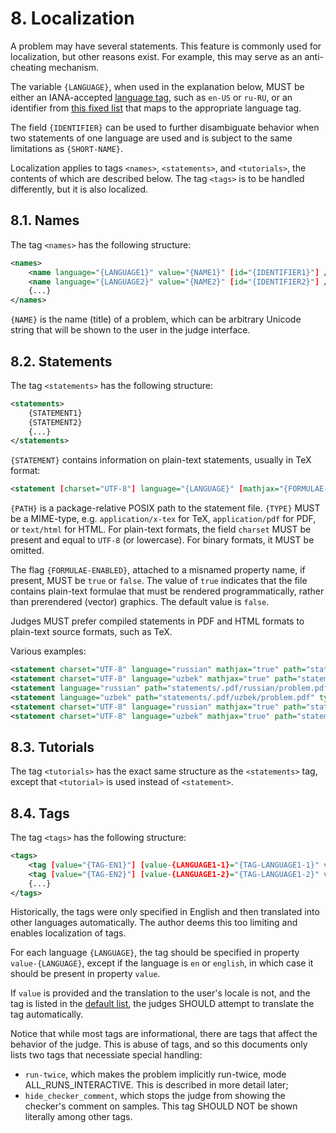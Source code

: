 # 8. Localization

A problem may have several statements. This feature is commonly used for localization, but other reasons exist. For example, this may serve as an anti-cheating mechanism.

The variable `{LANGUAGE}`, when used in the explanation below, MUST be either an IANA-accepted [language tag](https://www.w3.org/International/articles/language-tags/), such as `en-US` or `ru-RU`, or an identifier from [this fixed list](languages.txt) that maps to the appropriate language tag.

The field `{IDENTIFIER}` can be used to further disambiguate behavior when two statements of one language are used and is subject to the same limitations as `{SHORT-NAME}`.

Localization applies to tags `<names>`, `<statements>`, and `<tutorials>`, the contents of which are described below. The tag `<tags>` is to be handled differently, but it is also localized.


## 8.1. Names

The tag `<names>` has the following structure:

```xml
<names>
    <name language="{LANGUAGE1}" value="{NAME1}" [id="{IDENTIFIER1}"] />
    <name language="{LANGUAGE2}" value="{NAME2}" [id="{IDENTIFIER2}"] />
    {...}
</names>
```

`{NAME}` is the name (title) of a problem, which can be arbitrary Unicode string that will be shown to the user in the judge interface.


## 8.2. Statements

The tag `<statements>` has the following structure:

```xml
<statements>
    {STATEMENT1}
    {STATEMENT2}
    {...}
</statements>
```

`{STATEMENT}` contains information on plain-text statements, usually in TeX format:

```xml
<statement [charset="UTF-8"] language="{LANGUAGE}" [mathjax="{FORMULAE-ENABLED}"] path="{PATH}" type="{TYPE}" [id="{IDENTIFIER}"] {...} />
```

`{PATH}` is a package-relative POSIX path to the statement file. `{TYPE}` MUST be a MIME-type, e.g. `application/x-tex` for TeX, `application/pdf` for PDF, or `text/html` for HTML. For plain-text formats, the field `charset` MUST be present and equal to `UTF-8` (or lowercase). For binary formats, it MUST be omitted.

The flag `{FORMULAE-ENABLED}`, attached to a misnamed property name, if present, MUST be `true` or `false`. The value of `true` indicates that the file contains plain-text formulae that must be rendered programmatically, rather than prerendered (vector) graphics. The default value is `false`.

Judges MUST prefer compiled statements in PDF and HTML formats to plain-text source formats, such as TeX.

Various examples:

```xml
<statement charset="UTF-8" language="russian" mathjax="true" path="statements/russian/problem.tex" type="application/x-tex" />
<statement charset="UTF-8" language="uzbek" mathjax="true" path="statements/uzbek/problem.tex" type="application/x-tex" />
<statement language="russian" path="statements/.pdf/russian/problem.pdf" type="application/pdf" />
<statement language="uzbek" path="statements/.pdf/uzbek/problem.pdf" type="application/pdf" />
<statement charset="UTF-8" language="russian" mathjax="true" path="statements/.html/russian/problem.html" type="text/html" />
<statement charset="UTF-8" language="uzbek" mathjax="true" path="statements/.html/uzbek/problem.html" type="text/html" />
```


## 8.3. Tutorials

The tag `<tutorials>` has the exact same structure as the `<statements>` tag, except that `<tutorial>` is used instead of `<statement>`.


## 8.4. Tags

The tag `<tags>` has the following structure:

```xml
<tags>
    <tag [value="{TAG-EN1}"] [value-{LANGUAGE1-1}="{TAG-LANGUAGE1-1}" value-{LANGUAGE2-1}="{TAG-LANGUAGE2-1}" {...}] />
    <tag [value="{TAG-EN2}"] [value-{LANGUAGE1-2}="{TAG-LANGUAGE1-2}" value-{LANGUAGE2-2}="{TAG-LANGUAGE2-2}" {...}] />
    {...}
</tags>
```

Historically, the tags were only specified in English and then translated into other languages automatically. The author deems this too limiting and enables localization of tags.

For each language `{LANGUAGE}`, the tag should be specified in property `value-{LANGUAGE}`, except if the language is `en` or `english`, in which case it should be present in property `value`.

If `value` is provided and the translation to the user's locale is not, and the tag is listed in the [default list](tags.txt), the judges SHOULD attempt to translate the tag automatically.

Notice that while most tags are informational, there are tags that affect the behavior of the judge. This is abuse of tags, and so this documents only lists two tags that necessiate special handling:

- `run-twice`, which makes the problem implicitly run-twice, mode ALL_RUNS_INTERACTIVE. This is described in more detail later;
- `hide_checker_comment`, which stops the judge from showing the checker's comment on samples. This tag SHOULD NOT be shown literally among other tags.
